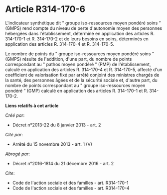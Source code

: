 # Article R314-170-6

L'indicateur synthétique dit " groupe iso-ressources moyen pondéré soins ” (GMPS) rend compte du niveau de perte d'autonomie
moyen des personnes hébergées dans l'établissement, déterminé en application des articles R. 314-170-1 et R. 314-170-2 et de
leurs besoins en soins, déterminés en application des articles R. 314-170-4 et R. 314-170-5. 

Le nombre de points du " groupe iso-ressources moyen pondéré soins ” (GMPS) résulte de l'addition, d'une part, du nombre de
points correspondant au " pathos moyen pondéré ” (PMP) de l'établissement, calculé en application des articles R. 314-170-4
et R. 314-170-5, affecté d'un coefficient de valorisation fixé par arrêté conjoint des ministres chargés de la santé, des
personnes âgées et de la sécurité sociale et, d'autre part, du nombre de points correspondant au " groupe iso-ressources
moyen pondéré ” (GMP) calculé en application des articles R. 314-170-1 et R. 314-170-2.

**Liens relatifs à cet article**

_Créé par_:

  - Décret n°2013-22 du 8 janvier 2013 - art. 2

_Cité par_:

  - Arrêté du 15 novembre 2013 - art. 1 (V)

_Abrogé par_:

  - Décret n°2016-1814 du 21 décembre 2016 - art. 2

_Cite_:

  - Code de l'action sociale et des familles - art. R314-170-1
  - Code de l'action sociale et des familles - art. R314-170-4
